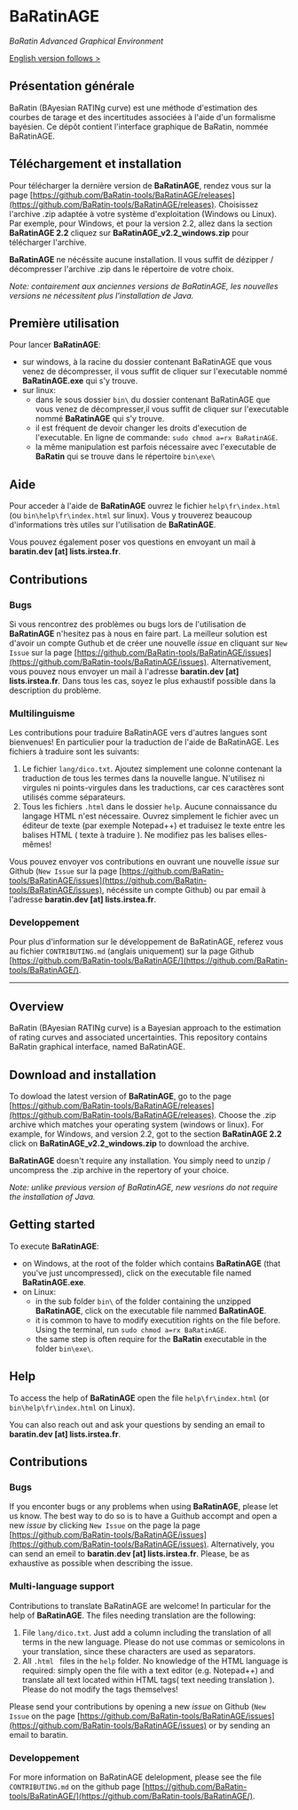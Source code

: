 # BaRatinAGE
_BaRatin Advanced Graphical Environment_

[English version follows > ](#Overview)

## Présentation générale

BaRatin (BAyesian RATINg curve) est une méthode d'estimation des courbes de tarage et des incertitudes associées à l'aide d'un formalisme bayésien. Ce dépôt contient l'interface graphique de BaRatin, nommée BaRatinAGE.

## Téléchargement et installation

Pour télécharger la dernière version de **BaRatinAGE**, rendez vous sur la page [https://github.com/BaRatin-tools/BaRatinAGE/releases](https://github.com/BaRatin-tools/BaRatinAGE/releases).
Choisissez l'archive .zip adaptée à votre système d'exploitation (Windows ou Linux). 
Par exemple, pour Windows, et pour la version 2.2, allez dans la section **BaRatinAGE 2.2** cliquez sur **BaRatinAGE_v2.2_windows.zip** pour télécharger l'archive.

**BaRatinAGE** ne nécéssite aucune installation.
Il vous suffit de dézipper / décompresser l'archive .zip dans le répertoire de votre choix. 

_Note: contairement aux anciennes versions de BaRatinAGE, les nouvelles versions ne nécessitent plus l'installation de Java._

## Première utilisation

Pour lancer **BaRatinAGE**: 
- sur windows, à la racine du dossier contenant BaRatinAGE que vous venez de décompresser, il vous suffit de cliquer sur l'executable nommé **BaRatinAGE.exe** qui s'y trouve.
- sur linux:
    - dans le sous dossier `bin\`  du dossier contenant BaRatinAGE que vous venez de décompresser,il vous suffit de cliquer sur l'executable nommé **BaRatinAGE** qui s'y trouve.
    - il est fréquent de devoir changer les droits d'execution de l'executable. En ligne de commande: `sudo chmod a=rx BaRatinAGE`.
    - la même manipulation est parfois nécessaire avec l'executable de **BaRatin** qui se trouve dans le répertoire `bin\exe\`

## Aide

Pour acceder à l'aide de **BaRatinAGE** ouvrez le fichier `help\fr\index.html` (ou `bin\help\fr\index.html` sur linux).
Vous y trouverez beaucoup d'informations très utiles sur l'utilisation de **BaRatinAGE**.

Vous pouvez également poser vos questions en envoyant un mail à **baratin.dev [at] lists.irstea.fr**.

## Contributions

### Bugs

Si vous rencontrez des problèmes ou bugs lors de l'utilisation de **BaRatinAGE** n'hesitez pas à nous en faire part.
La meilleur solution est d'avoir un compte Guthub et de créer une nouvelle _issue_  en cliquant sur `New Issue` sur la page [https://github.com/BaRatin-tools/BaRatinAGE/issues](https://github.com/BaRatin-tools/BaRatinAGE/issues).
Alternativement, vous pouvez nous envoyer un mail à l'adresse **baratin.dev [at] lists.irstea.fr**.
Dans tous les cas, soyez le plus exhaustif possible dans la description du problème.

### Multilinguisme

Les contributions pour traduire BaRatinAGE vers d'autres langues sont bienvenues! En particulier pour la traduction de l'aide de BaRatinAGE.
Les fichiers à traduire sont les suivants:
1. Le fichier `lang/dico.txt`. Ajoutez simplement une colonne contenant la traduction de tous les termes dans la nouvelle langue. N'utilisez ni virgules ni points-virgules dans les traductions, car ces caractères sont utilisés comme séparateurs.
2. Tous les fichiers `.html` dans le dossier `help`. Aucune connaissance du langage HTML n'est nécessaire. Ouvrez simplement le fichier avec un éditeur de texte (par exemple Notepad++) et traduisez le texte entre les balises HTML
   (<balise> texte à traduire </balise>). Ne modifiez pas les balises elles-mêmes!

Vous pouvez envoyer vos contributions en ouvrant une nouvelle _issue_ sur Github (`New Issue` sur la page [https://github.com/BaRatin-tools/BaRatinAGE/issues](https://github.com/BaRatin-tools/BaRatinAGE/issues), nécéssite un compte Github) ou par email à l'adresse **baratin.dev [at] lists.irstea.fr**.

### Developpement

Pour plus d'information sur le développement de BaRatinAGE, referez vous au fichier `CONTRIBUTING.md` (anglais uniquement) sur la page Github  [https://github.com/BaRatin-tools/BaRatinAGE/](https://github.com/BaRatin-tools/BaRatinAGE/).


---

## Overview 

BaRatin (BAyesian RATINg curve) is a Bayesian approach to the estimation of rating curves and associated uncertainties. This repository contains BaRatin graphical interface, named BaRatinAGE.

## Download and installation

To dowload the latest version of **BaRatinAGE**, go to the page [https://github.com/BaRatin-tools/BaRatinAGE/releases](https://github.com/BaRatin-tools/BaRatinAGE/releases).
Choose the .zip archive which matches your operating system (windows or linux). 
For example, for Windows, and version 2.2, got to the section **BaRatinAGE 2.2** click on **BaRatinAGE_v2.2_windows.zip** to download the archive.

**BaRatinAGE** doesn't require any installation.
You simply need to unzip / uncompress the .zip archive in the repertory of your choice.

_Note: unlike previous version of BaRatinAGE, new vesrions do not require the installation of Java._

## Getting started

To execute **BaRatinAGE**:
- on Windows, at the root of the folder which contains **BaRatinAGE** (that you've just uncompressed), click on the executable file named **BaRatinAGE.exe**.
- on Linux:
    - in the sub folder `bin\` of the folder containing the unzipped **BaRatinAGE**,  click on the executable file nammed **BaRatinAGE**.
    - it is common to have to modify executition rights on the file before. Using the terminal, run `sudo chmod a=rx BaRatinAGE`.
    - the same step is often require for the **BaRatin** executable in the folder `bin\exe\`.

## Help

To access the help of **BaRatinAGE** open the file `help\fr\index.html` (or `bin\help\fr\index.html` on Linux).

You can also reach out and ask your questions by sending an email to **baratin.dev [at] lists.irstea.fr**.

## Contributions

### Bugs

If you enconter bugs or any problems when using **BaRatinAGE**, please let us know.
The best way to do so is to have a Guithub accompt and open a new _issue_ by clicking `New Issue` on the page la page [https://github.com/BaRatin-tools/BaRatinAGE/issues](https://github.com/BaRatin-tools/BaRatinAGE/issues).
Alternatively, you can send an emeil to  **baratin.dev [at] lists.irstea.fr**.
Please, be as exhaustive as possible when describing the issue.

### Multi-language support

Contributions to translate BaRatinAGE are welcome! In particular for the help of **BaRatinAGE**.
The files needing translation are the following:
1. File `lang/dico.txt`. Just add a column including the translation of all terms in the new language.
   Please do not use commas or semicolons in your translation, since these characters are used as separators.
2. All `.html ` files in the `help` folder. No knowledge of the HTML language is required: simply open the file with a text editor (e.g. Notepad++) and translate all text located within HTML tags(<tag> text needing translation </tag>). Please do not modify the tags themselves!

Please send your contributions by opening a new _issue_ on Github (`New Issue` on the page [https://github.com/BaRatin-tools/BaRatinAGE/issues](https://github.com/BaRatin-tools/BaRatinAGE/issues) or by sending an email to baratin.

### Developpement

For more information on BaRatinAGE delelopment, please see the file `CONTRIBUTING.md` on the github page [https://github.com/BaRatin-tools/BaRatinAGE/](https://github.com/BaRatin-tools/BaRatinAGE/).
